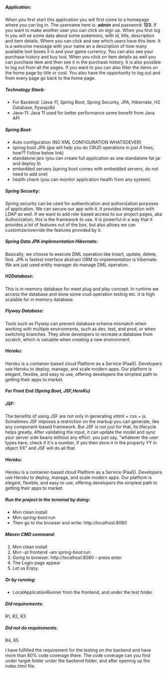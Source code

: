 ##### Application: 
When you first start this application you will first come to a homepage where you can log in. 
The username here is: **admin** and password: **123**. 
If you want to make another user you can click on sign up. When you first log in you will se some data about some pokemons, with id, title, description and item details. Where you can click and see which users have this item. 
It is a welcome message with your name an a description of how many available loot boxes it is and your game currency. 
You can also see your purchase history and buy loot. When you click on item details as well you can purchase item and then see it in the purchase history. 
It is also possible to log out from all the pages. 
If you want to you can also filter the items on the home page by title or cost. 
You also have the opportunity to log out and from every page go back to the home page. 


##### Technology Stack:
* For Backend: (Java-11, Spring Boot, Spring Security, JPA, Hibernate, H2 Database, flywaydb)
* Java-11: Java 11 used for better performance some benefit from Java API

##### Spring Boot: 
*	Auto configuration (NO XML CONFIGURATION WHATSOEVER)
*	spring boot JPA (jpa will help you do CRUD operations in just 4 lines, how?? Follow below link)
*	standalone jars (you can create full application as one standalone fat jar and deploy it)
*	embedded servers (spring boot comes with embedded servers, do not need to add one)
*	health check (you can monitor application health from any system).

##### Spring Security:
Spring security can be used for authentication and authorization purposes of application. We can secure our app with it. It provides integration with LDAP as well. If we want to add role-based access to our project pages, aka Authorization, this is the framework to use. It is powerful in a way that it provides a lot of features out of the box, but also allows we can customize/override the features provided by it.

##### Spring Data JPA implementation Hibernate:
Basically, we choose to execute DML operation like Insert, update, delete, find. JPA is fastest interface abstract ORM its implementation is hibernate. We are just used entity manager do manage DML operation.

##### H2Database:
This is in-memory database for meet plug and play concept. In runtime we access the database and done some crud operation testing etc. it is high scalable for in memory database.

##### Flyway Database:
Tools such as Flyway can prevent database schema mismatch when working with multiple environments, such as dev, test, and prod, or when switching branches. They allow developers to recreate a database from scratch, which is valuable when creating a new environment.

##### Heroku:
Heroku is a container-based cloud Platform as a Service (PaaS). Developers use Heroku to deploy, manage, and scale modern apps. Our platform is elegant, flexible, and easy to use, offering developers the simplest path to getting their apps to market.


##### For Front End (Spring Boot, JSF,HeroKu)
##### JSF: 
The benefits of using JSF are not only in generating xhtml + css + js. Sometimes JSF imposes a restriction on the markup you can generate, like any component-based framework. But JSF is not just for that, its lifecycle helps greatly. After validating the input, it can update the model and sync your server side beans without any effort. you just say, "whatever the user types here, check if it's a number, if yes then store it in the property YY in object XX" and JSF will do all that.

##### Heroku:
Heroku is a container-based cloud Platform as a Service (PaaS). Developers use Heroku to deploy, manage, and scale modern apps. Our platform is elegant, flexible, and easy to use, offering developers the simplest path to getting their apps to market.


##### Run the project in the terminal by doing:  
*	Mvn clean install
*	Mvn spring-boot:run
*	Then go to the browser and write: http://localhost:8080

##### Maven CMD command: 
1.	Mvn clean install
2.	Mvn -pl frontend -am spring-boot:run
3.	Going to browser: http://localhost:8080 – press enter
4.	The Login page appear 
5.	Let us Enjoy.

##### Or by running: 
* LocalApplicationRunner from the frontend, and under the test folder. 

##### Did requirements: 
R1, R2, R3

##### Did not do requirements: 
R4, R5

I have fulfilled the requirement for the testing on the backend and have more than 80% code coverage there. 
The code coverage can you find under target folder under the backend folder, and after opening up the index.html file. 

